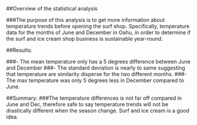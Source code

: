 ##Overview of the statistical analysis

###The purpose of this analysis is to get more information about temperature trends before opening the surf shop. Specifically, temperature data for the months of June and December in Oahu, in order to determine if the surf and ice cream shop business is sustainable year-round.

##Results:

###- The mean temperature only has a 5 degrees difference between June and December 
###- The standard deviation is nearly to same suggesting that temperature are similarity disperse for the two different months. 
###- The max temperature was only 5 degrees less in December compared to June. 

##Summary:
###The temperature differences is not far off compared in June and Dec, therefore safe to say temperature trends will not be drastically different when the season change. Surf and ice cream is a good idea. 